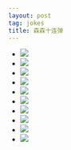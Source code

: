 ```yaml
---
layout: post
tag: jokes
title: 森森十连弹
---
```

*  <img src="/images/ss1.jpg">
*  <img src="/images/ss2.jpg">
*  <img src="/images/ss3.jpg">
*  <img src="/images/ss4.jpg">
*  <img src="/images/ss5.jpg">
*  <img src="/images/ss6.jpg">
*  <img src="/images/ss7.jpg">
*  <img src="/images/ss8.jpg">
*  <img src="/images/ss9.jpg">
*  <img src="/images/ss10.jpg">